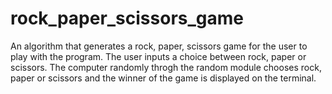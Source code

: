 # rock_paper_scissors_game
An algorithm that generates a rock, paper, scissors game for the user to play with the program. The user inputs a choice between rock, paper or scissors. The computer randomly throgh the random module chooses rock, paper or scissors and the winner of the game is displayed on the terminal.
